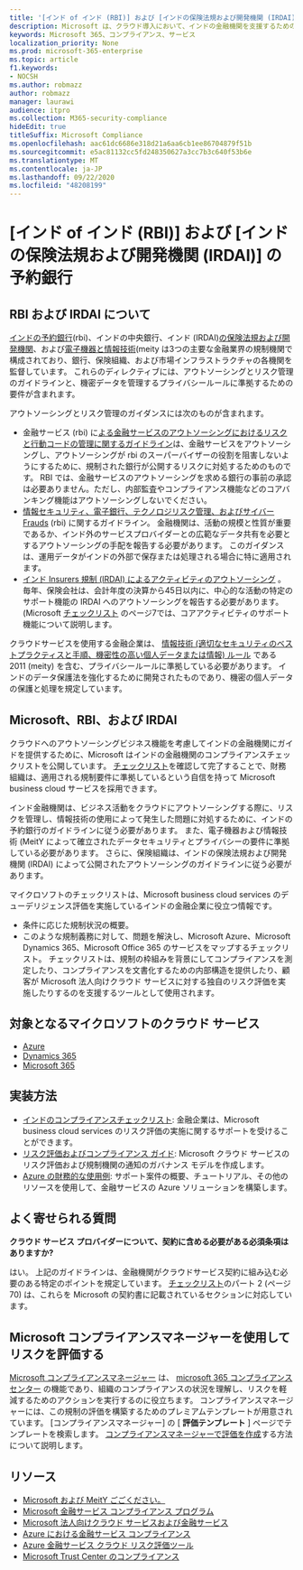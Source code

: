 ```yaml
---
title: '[インド of インド (RBI)] および [インドの保険法規および開発機関 (IRDAI)] の予約銀行'
description: Microsoft は、クラウド導入において、インドの金融機関を支援するためのガイダンスを公開しています。
keywords: Microsoft 365、コンプライアンス、サービス
localization_priority: None
ms.prod: microsoft-365-enterprise
ms.topic: article
f1.keywords:
- NOCSH
ms.author: robmazz
author: robmazz
manager: laurawi
audience: itpro
ms.collection: M365-security-compliance
hideEdit: true
titleSuffix: Microsoft Compliance
ms.openlocfilehash: aac61dc6686e318d21a6aa6cb1ee86704879f51b
ms.sourcegitcommit: e5ac81132cc5fd248350627a3cc7b3c640f53b6e
ms.translationtype: MT
ms.contentlocale: ja-JP
ms.lasthandoff: 09/22/2020
ms.locfileid: "48208199"
---
```

# <a name="reserve-bank-of-india-rbi-and-insurance-regulatory-and-development-authority-of-india-irdai"></a>[インド of インド (RBI)] および [インドの保険法規および開発機関 (IRDAI)] の予約銀行

## <a name="about-rbi-and-irdai"></a>RBI および IRDAI について

[インドの予約銀行](https://www.rbi.org.in/)(rbi)、インドの中央銀行、インド (IRDAI)[の保険法規および開発機関](https://www.irdai.gov.in/Defaulthome.aspx?page=H1)、および[電子機器と情報技術](https://meity.gov.in/content/information-technology-act)(meity は3つの主要な金融業界の規制機関で構成されており、銀行、保険組織、および市場インフラストラクチャの各機関を監督しています。 これらのディレクティブには、アウトソーシングとリスク管理のガイドラインと、機密データを管理するプライバシールールに準拠するための要件が含まれます。

アウトソーシングとリスク管理のガイダンスには次のものが含まれます。

- 金融サービス (rbi) に[よる金融サービスのアウトソーシングにおけるリスクと行動コードの管理に関するガイドライン](https://rbidocs.rbi.org.in/rdocs/notification/PDFs/73713.pdf)は、金融サービスをアウトソーシングし、アウトソーシングが rbi のスーパーバイザーの役割を阻害しないようにするために、規制された銀行が公開するリスクに対処するためのものです。 RBI では、金融サービスのアウトソーシングを求める銀行の事前の承認は必要ありません。ただし、内部監査やコンプライアンス機能などのコアバンキング機能はアウトソーシングしないでください。
- [情報セキュリティ、電子銀行、テクノロジリスク管理、およびサイバー Frauds](https://rbidocs.rbi.org.in/rdocs/content/PDFs/GBS300411F.pdf) (rbi) に関するガイドライン。 金融機関は、活動の規模と性質が重要であるか、インド外のサービスプロバイダーとの広範なデータ共有を必要とするアウトソーシングの手配を報告する必要があります。 このガイダンスは、運用データがインドの外部で保存または処理される場合に特に適用されます。
- [インド Insurers 規制 (IRDAI) によるアクティビティのアウトソーシング](https://www.irdai.gov.in/ADMINCMS/cms/frmGeneral_Layout.aspx?page=PageNo3149&flag=1) 。 毎年、保険会社は、会計年度の決算から45日以内に、中心的な活動の特定のサポート機能の IRDAI へのアウトソーシングを報告する必要があります。 (Microsoft [チェックリスト](https://servicetrust.microsoft.com/Documents/TrustDocuments?command=Download&downloadType=Document&downloadId=26f4af15-2771-4cd4-a7c7-9328149f9453&docTab=6d000410-c9e9-11e7-9a91-892aae8839ad_Compliance_Guides) のページ7では、コアアクティビティのサポート機能について説明します。

クラウドサービスを使用する金融企業は、 [情報技術 (適切なセキュリティのベストプラクティスと手順、機密性の高い個人データまたは情報) ルール](https://meity.gov.in/sites/upload_files/dit/files/GSR313E_10511\(1\).pdf) である 2011 (meity) を含む、プライバシールールに準拠している必要があります。 インドのデータ保護法を強化するために開発されたものであり、機密の個人データの保護と処理を規定しています。

## <a name="microsoft-rbi-and-irdai"></a>Microsoft、RBI、および IRDAI

クラウドへのアウトソーシングビジネス機能を考慮してインドの金融機関にガイドを提供するために、Microsoft はインドの金融機関のコンプライアンスチェックリストを公開しています。 [チェックリスト](https://servicetrust.microsoft.com/Documents/TrustDocuments?command=Download&downloadType=Document&downloadId=26f4af15-2771-4cd4-a7c7-9328149f9453&docTab=6d000410-c9e9-11e7-9a91-892aae8839ad_Compliance_Guides)を確認して完了することで、財務組織は、適用される規制要件に準拠しているという自信を持って Microsoft business cloud サービスを採用できます。

インド金融機関は、ビジネス活動をクラウドにアウトソーシングする際に、リスクを管理し、情報技術の使用によって発生した問題に対処するために、インドの予約銀行のガイドラインに従う必要があります。 また、電子機器および情報技術 (MeitY によって確立されたデータセキュリティとプライバシーの要件に準拠している必要があります。 さらに、保険組織は、インドの保険法規および開発機関 (IRDAI) によって公開されたアウトソーシングのガイドラインに従う必要があります。

マイクロソフトのチェックリストは、Microsoft business cloud services のデューデリジェンス評価を実施しているインドの金融企業に役立つ情報です。

- 条件に応じた規制状況の概要。
- このような規制義務に対して、問題を解決し、Microsoft Azure、Microsoft Dynamics 365、Microsoft Office 365 のサービスをマップするチェックリスト。 チェックリストは、規制の枠組みを背景にしてコンプライアンスを測定したり、コンプライアンスを文書化するための内部構造を提供したり、顧客が Microsoft 法人向けクラウド サービスに対する独自のリスク評価を実施したりするのを支援するツールとして使用されます。

## <a name="microsoft-in-scope-cloud-services"></a>対象となるマイクロソフトのクラウド サービス

- [Azure](https://gallery.technet.microsoft.com/Overview-of-Azure-c1be3942)
- [Dynamics 365](https://download.microsoft.com/download/E/1/9/E1977163-7A86-4812-AC18-C03ADC958AAF/Microsoft_Dynamics_365_Cloud_Service_Compliance_Datasheet.pdf)
- [Microsoft 365](https://servicetrust.microsoft.com/ViewPage/TrustDocuments?command=Download&downloadType=Document&downloadId=9f756cce-b15d-45a9-94d7-6a583dee4401&docTab=6d000410-c9e9-11e7-9a91-892aae8839ad_Compliance_Guides)

## <a name="how-to-implement"></a>実装方法

- [インドのコンプライアンスチェックリスト](https://servicetrust.microsoft.com/Documents/TrustDocuments?command=Download&downloadType=Document&downloadId=26f4af15-2771-4cd4-a7c7-9328149f9453&docTab=6d000410-c9e9-11e7-9a91-892aae8839ad_Compliance_Guides): 金融企業は、Microsoft business cloud services のリスク評価の実施に関するサポートを受けることができます。
- [リスク評価およびコンプライアンス ガイド](https://servicetrust.microsoft.com/ViewPage/TrustDocuments?command=Download&downloadType=Document&downloadId=edee9b14-3661-4a16-ba83-c35caf672bd7&docTab=6d000410-c9e9-11e7-9a91-892aae8839ad_FAQ_and_White_Papers): Microsoft クラウド サービスのリスク評価および規制機関の通知のガバナンス モデルを作成します。
- [Azure の財務的な使用例](https://docs.microsoft.com/azure/industry/financial/): サポート案件の概要、チュートリアル、その他のリソースを使用して、金融サービスの Azure ソリューションを構築します。

## <a name="frequently-asked-questions"></a>よく寄せられる質問

**クラウド サービス プロバイダーについて、契約に含める必要がある必須条項はありますか?**

はい。 上記のガイドラインは、金融機関がクラウドサービス契約に組み込む必要のある特定のポイントを規定しています。 [チェックリスト](https://servicetrust.microsoft.com/Documents/TrustDocuments?command=Download&downloadType=Document&downloadId=26f4af15-2771-4cd4-a7c7-9328149f9453&docTab=6d000410-c9e9-11e7-9a91-892aae8839ad_Compliance_Guides)のパート 2 (ページ 70) は、これらを Microsoft の契約書に記載されているセクションに対応しています。

## <a name="use-microsoft-compliance-manager-to-assess-your-risk"></a>Microsoft コンプライアンスマネージャーを使用してリスクを評価する

[Microsoft コンプライアンスマネージャー](compliance-manager.md) は、 [microsoft 365 コンプライアンスセンター](microsoft-365-compliance-center.md) の機能であり、組織のコンプライアンスの状況を理解し、リスクを軽減するためのアクションを実行するのに役立ちます。 コンプライアンスマネージャーには、この規制の評価を構築するためのプレミアムテンプレートが用意されています。 [コンプライアンスマネージャー] の [ **評価テンプレート** ] ページでテンプレートを検索します。 [コンプライアンスマネージャーで評価を作成](compliance-manager-assessments.md)する方法について説明します。

## <a name="resources"></a>リソース

- [Microsoft および MeitY ごごください。](offering-meity-india.md)
- [Microsoft 金融サービス コンプライアンス プログラム](https://download.microsoft.com/download/6/4/7/64707E3E-6D3E-45D0-8207-A0EA3201B4A6/Microsoft%20Cloud%20-%20Financial%20Services%20Compliance%20Program%20\(Print\).pdf)
- [Microsoft 法人向けクラウド サービスおよび金融サービス](https://www.microsoft.com/trustcenter/cloudservices/financialservices)
- [Azure における金融サービス コンプライアンス](https://azure.microsoft.com/resources/videos/azurecon-2015-financial-services-compliance-in-azure/)
- [Azure 金融サービス クラウド リスク評価ツール](https://servicetrust.microsoft.com/ViewPage/FFIECBlueprint?command=Download&downloadType=Document&downloadId=079a1973-711a-428f-9312-9ddd290cff7b&docTab=c726d5c0-2d1e-11e8-a485-57140ec19669_PaaS)
- [Microsoft Trust Center のコンプライアンス](https://www.microsoft.com/trust-center/compliance/compliance-overview)

